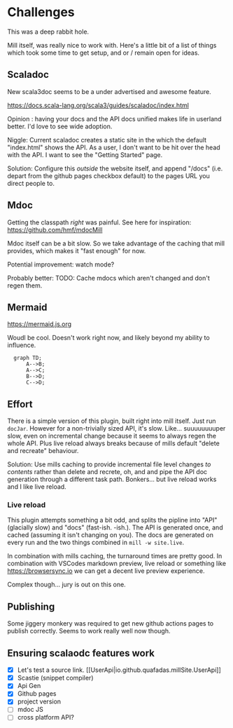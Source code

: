 # Challenges

This was a deep rabbit hole.

Mill itself, was really nice to work with. Here's a little bit of a list of things which took some time to get setup, and or / remain open for ideas.


## Scaladoc

New scala3doc seems to be a under advertised and awesome feature.

https://docs.scala-lang.org/scala3/guides/scaladoc/index.html

Opinion : having your docs and the API docs unified makes life in userland better. I'd love to see wide adoption.

Niggle: Current scaladoc creates a static site in the which the default "index.html" shows the API. As a user, I don't want to be hit over the head with the API. I want to see the "Getting Started" page.

Solution: Configure this _outside_ the website itself, and append "/docs" (i.e. depart from the github pages checkbox default) to the pages URL you direct people to.

## Mdoc

Getting the classpath _right_ was painful. See here for inspiration:
https://github.com/hmf/mdocMill

Mdoc itself can be a bit slow. So we take advantage of the caching that mill provides, which makes it "fast enough" for now.

Potential improvement: watch mode?

Probably better: TODO: Cache mdocs which aren't changed and don't regen them.

## Mermaid

https://mermaid.js.org

Woudl be cool. Doesn't work right now, and likely beyond my ability to influence.

```mermaid
  graph TD;
      A-->B;
      A-->C;
      B-->D;
      C-->D;
```

## Effort

There is a simple version of this plugin, built right into mill itself. Just run `docJar`. However for a non-trivially sized API, it's slow. Like... suuuuuuuuper slow, even on incremental change because it seems to always regen the whole API. Plus live reload always breaks because of mills default "delete and recreate" behaviour.

Solution: Use mills caching to provide incremental file level changes _to contents_ rather than delete and recrete, oh, and and pipe the API doc generation through a different task path. Bonkers... but live reload works and I like live reload.

### Live reload
This plugin attempts something a bit odd, and splits the pipline into "API" (glacially slow) and "docs" (fast-ish. -ish.). The API is generated once, and cached (assuming it isn't changing on you). The docs are generated on every run and the two things combined in `mill -w site.live`.

In combination with mills caching, the turnaround times are pretty good. In combination with VSCodes markdown preview, live reload or something like https://browsersync.io we can get a decent live preview experience.

Complex though... jury is out on this one.

## Publishing

Some jiggery monkery was required to get new github actions pages to publish correctly. Seems to work really well now though.

## Ensuring scalaodc features work

- [x] Let's test a source link. [[UserApi|io.github.quafadas.millSite.UserApi]]
- [x] Scastie (snippet compiler)
- [x] Api Gen
- [x] Github pages
- [x] project version
- [ ] mdoc JS
- [ ] cross platform API?